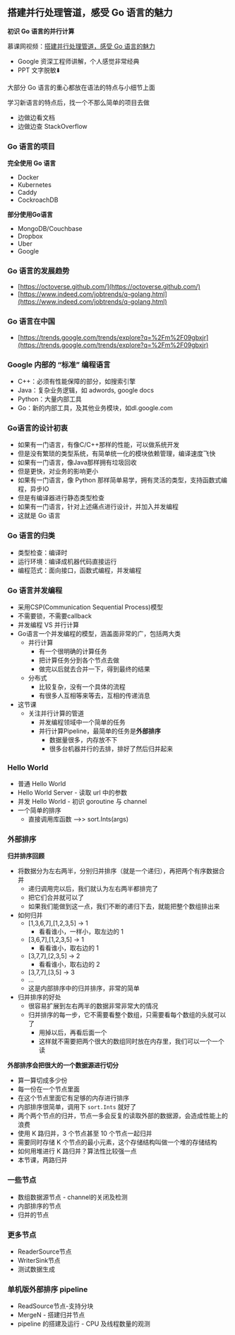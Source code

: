 ## 搭建并行处理管道，感受 Go 语言的魅力

**初识 Go 语言的并行计算**

慕课网视频：[搭建并行处理管道，感受 Go 语言的魅力](https://www.imooc.com/learn/927)
* Google 资深工程师讲解，个人感觉非常经典
* PPT 文字脱敏⬇️

大部分 Go 语言的重心都放在语法的特点与小细节上面

学习新语言的特点后，找一个不那么简单的项目去做
* 边做边看文档
* 边做边查 StackOverflow

### Go 语言的项目
**完全使用 Go 语言**
* Docker
* Kubernetes
* Caddy
* CockroachDB

**部分使用Go语言**
* MongoDB/Couchbase
* Dropbox
* Uber
* Google

### Go 语言的发展趋势
* [https://octoverse.github.com/](https://octoverse.github.com/)
* [https://www.indeed.com/jobtrends/q-golang.html](https://www.indeed.com/jobtrends/q-golang.html)

### Go 语言在中国
* [https://trends.google.com/trends/explore?q=%2Fm%2F09gbxjr](https://trends.google.com/trends/explore?q=%2Fm%2F09gbxjr)

### Google 内部的 “标准” 编程语言
* C++：必须有性能保障的部分，如搜索引擎
* Java：复杂业务逻辑，如 adwords, google docs
* Python：大量内部工具
* Go：新的内部工具，及其他业务模块，如dl.google.com

### Go语言的设计初衷
* 如果有一门语言，有像C/C++那样的性能，可以做系统开发
* 但是没有繁琐的类型系统，有简单统一化的模块依赖管理，编译速度飞快
* 如果有一门语言，像Java那样拥有垃圾回收
* 但是更快，对业务的影响更小
* 如果有一门语言，像 Python 那样简单易学，拥有灵活的类型，支持函数式编程，异步IO
* 但是有编译器进行静态类型检查
* 如果有一门语言，针对上述痛点进行设计，并加入并发编程
* 这就是 Go 语言

### Go 语言的归类
* 类型检查：编译时
* 运行环境：编译成机器代码直接运行
* 编程范式：面向接口，函数式编程，并发编程

### Go 语言并发编程
* 采用CSP(Communication Sequential Process)模型
* 不需要锁，不需要callback
* 并发编程 VS 并行计算
* Go语言一个并发编程的模型，涵盖面非常的广，包括两大类
  * 并行计算
    * 有一个很明确的计算任务
    * 把计算任务分到各个节点去做
    * 做完以后就去合并一下，得到最终的结果
  * 分布式
    * 比较复杂，没有一个具体的流程
    * 有很多人互相等来等去，互相的传递消息
* 这节课
  * 关注并行计算的管道
    * 并发编程领域中一个简单的任务
    * 并行计算Pipeline，最简单的任务是**外部排序**
      * 数据量很多，内存放不下
      * 很多台机器并行的去排，排好了然后归并起来

### Hello World
* 普通 Hello World
* Hello World Server - 读取 url 中的参数
* 并发 Hello World - 初识 goroutine 与 channel
* 一个简单的排序
  * 直接调用库函数 -->> sort.Ints(args) 

### 外部排序
**归并排序回顾**
* 将数据分为左右两半，分别归并排序（就是一个递归），再把两个有序数据合并
  * 递归调用完以后，我们就认为左右两半都排完了
  * 把它们合并就可以了
  * 如果我们能做到这一点，我们不断的递归下去，就能把整个数组排出来
* 如何归并
  * [1,3,6,7],[1,2,3,5] -> 1
    * 看看谁小，一样小，取左边的 1
  * [3,6,7],[1,2,3,5] -> 1
    * 看看谁小，取右边的 1
  * [3,7,7],[2,3,5] -> 2
    * 看看谁小，取右边的 2
  * [3,7,7],[3,5] -> 3
  * ...
  * 这是内部排序中的归并排序，非常的简单
* 归并排序的好处
  * 很容易扩展到左右两半的数据非常非常大的情况
  * 归并排序的每一步，它不需要看整个数组，只需要看每个数组的头就可以了
    * 用掉以后，再看后面一个
    * 这样就不需要把两个很大的数组同时放在内存里，我们可以一个一个读

**外部排序会把很大的一个数据源进行切分**
* 算一算切成多少份
* 每一份在一个节点里面
* 在这个节点里面它有足够的内存进行排序
* 内部排序很简单，调用下 `sort.Ints` 就好了
* 两个两个节点的归并，节点一多会反复的读取外部的数据源，会造成性能上的浪费
* 使用 K 路归并，3 个节点甚至 10 个节点一起归并
* 需要同时存储 K 个节点的最小元素，这个存储结构叫做一个堆的存储结构
* 如何用堆进行 K 路归并？算法性比较强一点
* 本节课，两路归并

### 一些节点
* 数组数据源节点 - channel的关闭及检测
* 内部排序的节点
* 归并的节点

### 更多节点
* ReaderSource节点
* WriterSink节点
* 测试数据生成

### 单机版外部排序 pipeline
* ReadSource节点-支持分块
* MergeN - 搭建归并节点
* pipeline 的搭建及运行 - CPU 及线程数量的观测




